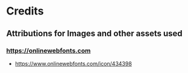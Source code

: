 # Credits

## Attributions for Images and other assets used

### https://onlinewebfonts.com
* https://www.onlinewebfonts.com/icon/434398
